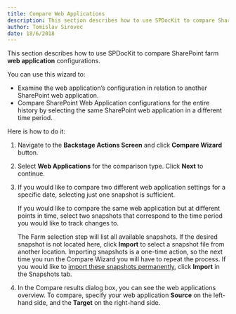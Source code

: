 ```yaml
---
title: Compare Web Applications
description: This section describes how to use SPDocKit to compare SharePoint farm web application configurations.
author: Tomislav Sirovec    
date: 18/6/2018
---
```

This section describes how to use SPDocKit to compare SharePoint farm **web application** configurations.

You can use this wizard to:
* Examine the web application’s configuration in relation to another SharePoint web application.
* Compare SharePoint Web Application configurations for the entire history by selecting the same SharePoint web application in a different time period.

Here is how to do it:

1. Navigate to the **Backstage Actions Screen** and click **Compare Wizard** button.

2. Select **Web Applications** for the comparison type. Click **Next** to continue.

3. If you would like to compare two different web application settings for a specific date, selecting just one snapshot is sufficient.

    If you would like to compare the same web application but at different points in time, select two snapshots that correspond to the time period you would like to track changes to.
    
     The Farm selection step will list all available snapshots. If the desired snapshot is not located here, click __Import__ to select a snapshot file from another location. Importing snapshots is a one-time action, so the next time you run the Compare Wizard you will have to repeat the process. If you would like to [import these snapshots permanently](#internal/get-to-know-spdockit/snapshots-screen), click __Import__ in the Snapshots tab.

4. In the Compare results dialog box, you can see the web applications overview. To compare, specify your web application **Source** on the left-hand side, and the **Target** on the right-hand side.

